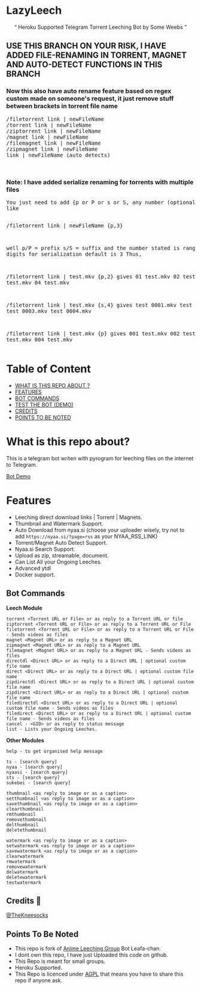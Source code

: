 # LazyLeech 

<p align="center">
“	Heroku Supported Telegram Torrent Leeching Bot by Some Weebs ” 
</p>


<h2>USE THIS BRANCH ON YOUR RISK, I HAVE ADDED FILE-RENAMING IN TORRENT, MAGNET AND AUTO-DETECT FUNCTIONS IN THIS BRANCH</h2>
<h3>Now this also have auto rename feature based on regex custom made on someone's request, it just remove stuff between brackets in torrent file name</h3>
<pre>
/filetorrent link | newFileName
/torrent link | newFileName
/ziptorrent link | newFileName
/magnet link | newFileName
/filemagnet link | newFileName
/zipmagnet link | newFileName
link | newFileName (auto detects)
</pre><br>
<h3>Note: I have added serialize renaming for torrents with multiple files</h3>
<pre>
You just need to add {p or P or s or S, any number (optional)} at the end of newFileName
like

/filetorrent link | newFileName {p,3}

well
p/P = prefix
s/S = suffix
and the number stated is range of digits for serialization
default is 3
Thus,

/filetorrent link | test.mkv {p,2} gives
01 test.mkv
02 test.mkv
03 test.mkv
04 test.mkv

/filetorrent link | test.mkv {s,4} gives
test 0001.mkv
test 0002.mkv
test 0003.mkv
test 0004.mkv

/filetorrent link | test.mkv {p} gives
001 test.mkv
002 test.mkv
003 test.mkv
004 test.mkv
</pre>

# Table of Content
- [WHAT IS THIS REPO ABOUT ?](#what-is-this-repo-about)
- [FEATURES](#features)
- [BOT COMMANDS](#bot-commands)
- [TEST THE BOT (DEMO)](https://t.me/joinchat/HC7YmklXMSRPH3N2)
- [CREDITS](#credits-)
- [POINTS TO BE NOTED](#points-to-be-noted)


# What is this repo about?
This is a telegram bot writen with pyrogram for leeching files on the internet to Telegram.

[Bot Demo](https://t.me/joinchat/HC7YmklXMSRPH3N2)

# Features
- Leeching direct download links | Torrent | Magnets.
- Thumbnail and Watermark Support.
- Auto Download from nyaa.si (choose your uploader wisely, try not to add `https://nyaa.si/?page=rss` as your NYAA_RSS_LINK)
- Torrent/Magnet Auto Detect Support.
- Nyaa.si Search Support.
- Upload as zip, streamable, document.
- Can List All your Ongoing Leeches.
- Advanced ytdl
- Docker support.

## Bot Commands

**Leech Module**
```
torrent <Torrent URL or File> or as reply to a Torrent URL or file
ziptorrent <Torrent URL or File> or as reply to a Torrent URL or File
filetorrent <Torrent URL or File> or as reply to a Torrent URL or File - Sends videos as files
magnet <Magnet URL> or as reply to a Magnet URL
zipmagnet <Magnet URL> or as reply to a Magnet URL
filemagnet <Magnet URL> or as reply to a Magnet URL - Sends videos as files
directdl <Direct URL> or as reply to a Direct URL | optional custom file name
direct <Direct URL> or as reply to a Direct URL | optional custom file name
zipdirectdl <Direct URL> or as reply to a Direct URL | optional custom file name
zipdirect <Direct URL> or as reply to a Direct URL | optional custom file name
filedirectdl <Direct URL> or as reply to a Direct URL | optional custom file name - Sends videos as files
filedirect <Direct URL> or as reply to a Direct URL | optional custom file name - Sends videos as files
cancel - <GID> or as reply to status message
list - Lists your Ongoing Leeches.
```

**Other Modules**
```
help - to get organised help message

ts - [search query]
nyaa - [search query]
nyaasi - [search query]
sts - [search query]
sukebei - [search query]

thumbnail <as reply to image or as a caption>
setthumbnail <as reply to image or as a caption>
savethumbnail <as reply to image or as a caption>
clearthumbnail
rmthumbnail
removethumbnail
delthumbnail
deletethumbnail

watermark <as reply to image or as a caption>
setwatermark <as reply to image or as a caption>
savewatermark <as reply to image or as a caption>
clearwatermark
rmwatermark
removewatermark
delwatermark
deletewatermark
testwatermark
```

## Credits 📍

[@TheKneesocks](https://t.me/TheKneesocks)

## Points To Be Noted 

- This repo is fork of [Anime Leeching Group](https://t.me/joinchat/BWHQ6lb_FmSP3pxfyYolfg) Bot Leafa-chan.
- I dont own this repo, I have just Uploaded this code on github.
- This Repo is meant for small groups.
- Heroku Supported.
- This Repo is licenced under [AGPL](https://github.com/ShinchanNohara1/Torrent-Bot-Lazyleech/blob/Master/LICENSE) that means you have to share this repo if anyone ask.
